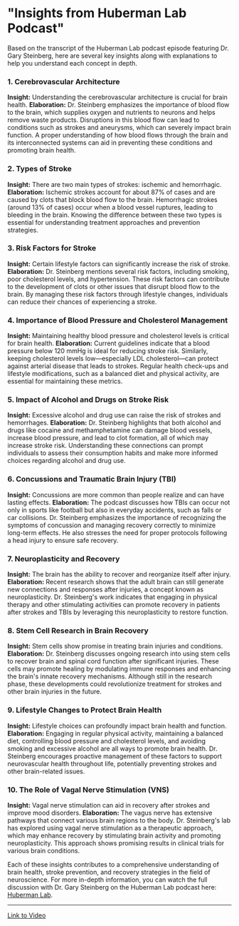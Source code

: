 # "Insights from Huberman Lab Podcast"

Based on the transcript of the Huberman Lab podcast episode featuring Dr. Gary Steinberg, here are several key insights along with explanations to help you understand each concept in depth. 

### 1. Cerebrovascular Architecture
**Insight:** Understanding the cerebrovascular architecture is crucial for brain health.
**Elaboration:** Dr. Steinberg emphasizes the importance of blood flow to the brain, which supplies oxygen and nutrients to neurons and helps remove waste products. Disruptions in this blood flow can lead to conditions such as strokes and aneurysms, which can severely impact brain function. A proper understanding of how blood flows through the brain and its interconnected systems can aid in preventing these conditions and promoting brain health.

### 2. Types of Stroke
**Insight:** There are two main types of strokes: ischemic and hemorrhagic.
**Elaboration:** Ischemic strokes account for about 87% of cases and are caused by clots that block blood flow to the brain. Hemorrhagic strokes (around 13% of cases) occur when a blood vessel ruptures, leading to bleeding in the brain. Knowing the difference between these two types is essential for understanding treatment approaches and prevention strategies.

### 3. Risk Factors for Stroke
**Insight:** Certain lifestyle factors can significantly increase the risk of stroke.
**Elaboration:** Dr. Steinberg mentions several risk factors, including smoking, poor cholesterol levels, and hypertension. These risk factors can contribute to the development of clots or other issues that disrupt blood flow to the brain. By managing these risk factors through lifestyle changes, individuals can reduce their chances of experiencing a stroke.

### 4. Importance of Blood Pressure and Cholesterol Management
**Insight:** Maintaining healthy blood pressure and cholesterol levels is critical for brain health.
**Elaboration:** Current guidelines indicate that a blood pressure below 120 mmHg is ideal for reducing stroke risk. Similarly, keeping cholesterol levels low—especially LDL cholesterol—can protect against arterial disease that leads to strokes. Regular health check-ups and lifestyle modifications, such as a balanced diet and physical activity, are essential for maintaining these metrics.

### 5. Impact of Alcohol and Drugs on Stroke Risk
**Insight:** Excessive alcohol and drug use can raise the risk of strokes and hemorrhages.
**Elaboration:** Dr. Steinberg highlights that both alcohol and drugs like cocaine and methamphetamine can damage blood vessels, increase blood pressure, and lead to clot formation, all of which may increase stroke risk. Understanding these connections can prompt individuals to assess their consumption habits and make more informed choices regarding alcohol and drug use.

### 6. Concussions and Traumatic Brain Injury (TBI)
**Insight:** Concussions are more common than people realize and can have lasting effects.
**Elaboration:** The podcast discusses how TBIs can occur not only in sports like football but also in everyday accidents, such as falls or car collisions. Dr. Steinberg emphasizes the importance of recognizing the symptoms of concussion and managing recovery correctly to minimize long-term effects. He also stresses the need for proper protocols following a head injury to ensure safe recovery.

### 7. Neuroplasticity and Recovery
**Insight:** The brain has the ability to recover and reorganize itself after injury.
**Elaboration:** Recent research shows that the adult brain can still generate new connections and responses after injuries, a concept known as neuroplasticity. Dr. Steinberg's work indicates that engaging in physical therapy and other stimulating activities can promote recovery in patients after strokes and TBIs by leveraging this neuroplasticity to restore function.

### 8. Stem Cell Research in Brain Recovery
**Insight:** Stem cells show promise in treating brain injuries and conditions.
**Elaboration:** Dr. Steinberg discusses ongoing research into using stem cells to recover brain and spinal cord function after significant injuries. These cells may promote healing by modulating immune responses and enhancing the brain's innate recovery mechanisms. Although still in the research phase, these developments could revolutionize treatment for strokes and other brain injuries in the future.

### 9. Lifestyle Changes to Protect Brain Health
**Insight:** Lifestyle choices can profoundly impact brain health and function.
**Elaboration:** Engaging in regular physical activity, maintaining a balanced diet, controlling blood pressure and cholesterol levels, and avoiding smoking and excessive alcohol are all ways to promote brain health. Dr. Steinberg encourages proactive management of these factors to support neurovascular health throughout life, potentially preventing strokes and other brain-related issues.

### 10. The Role of Vagal Nerve Stimulation (VNS)
**Insight:** Vagal nerve stimulation can aid in recovery after strokes and improve mood disorders.
**Elaboration:** The vagus nerve has extensive pathways that connect various brain regions to the body. Dr. Steinberg's lab has explored using vagal nerve stimulation as a therapeutic approach, which may enhance recovery by stimulating brain activity and promoting neuroplasticity. This approach shows promising results in clinical trials for various brain conditions.

Each of these insights contributes to a comprehensive understanding of brain health, stroke prevention, and recovery strategies in the field of neuroscience. For more in-depth information, you can watch the full discussion with Dr. Gary Steinberg on the Huberman Lab podcast here: [Huberman Lab](https://youtu.be/nqNEtdHVUjM?si=RdtCgCpX1wiRXpNg).

---

[Link to Video](https://youtu.be/nqNEtdHVUjM?si=RdtCgCpX1wiRXpNg)